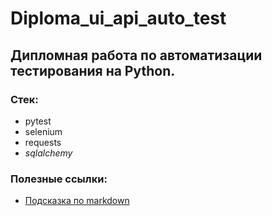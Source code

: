 # Diploma_ui_api_auto_test

## Дипломная работа по автоматизации тестирования на Python.

### Стек:
 - pytest
 - selenium
 - requests
 - _sqlalchemy_

### Полезные ссылки:
 - [Подсказка по markdown](https://www.markdownguide.org/basic-syntax/)